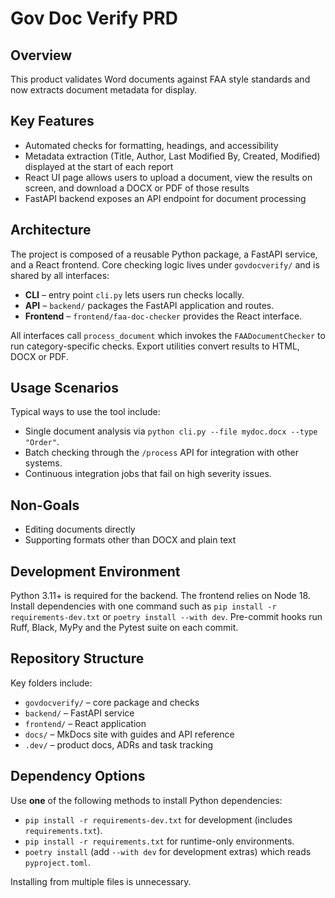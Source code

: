 # Gov Doc Verify PRD

## Overview
This product validates Word documents against FAA style standards and now
extracts document metadata for display.

## Key Features
- Automated checks for formatting, headings, and accessibility
- Metadata extraction (Title, Author, Last Modified By, Created, Modified)
  displayed at the start of each report
- React UI page allows users to upload a document, view the results on screen,
  and download a DOCX or PDF of those results
- FastAPI backend exposes an API endpoint for document processing

## Architecture
The project is composed of a reusable Python package, a FastAPI service,
and a React frontend. Core checking logic lives under
`govdocverify/` and is shared by all interfaces:

- **CLI** – entry point `cli.py` lets users run checks locally.
- **API** – `backend/` packages the FastAPI application and routes.
- **Frontend** – `frontend/faa-doc-checker` provides the React interface.

All interfaces call `process_document` which invokes the
`FAADocumentChecker` to run category-specific checks. Export utilities
convert results to HTML, DOCX or PDF.

## Usage Scenarios
Typical ways to use the tool include:

- Single document analysis via `python cli.py --file mydoc.docx --type "Order"`.
- Batch checking through the `/process` API for integration with other systems.
- Continuous integration jobs that fail on high severity issues.

## Non-Goals
- Editing documents directly
- Supporting formats other than DOCX and plain text

## Development Environment
Python 3.11+ is required for the backend. The frontend relies on Node 18.
Install dependencies with one command such as `pip install -r
requirements-dev.txt` or `poetry install --with dev`. Pre-commit hooks run
Ruff, Black, MyPy and the Pytest suite on each commit.

## Repository Structure
Key folders include:

- `govdocverify/` – core package and checks
- `backend/` – FastAPI service
- `frontend/` – React application
- `docs/` – MkDocs site with guides and API reference
- `.dev/` – product docs, ADRs and task tracking

## Dependency Options
Use **one** of the following methods to install Python dependencies:

- `pip install -r requirements-dev.txt` for development (includes
  `requirements.txt`).
- `pip install -r requirements.txt` for runtime-only environments.
- `poetry install` (add `--with dev` for development extras) which reads
  `pyproject.toml`.

Installing from multiple files is unnecessary.

